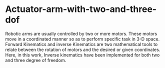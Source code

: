 # Actuator-arm-with-two-and-three-dof
Robotic arms are usually controlled by two or more motors. These motors move in a coordinated manner so as to perform specific task in 3-D space. Forward Kinematics and inverse Kinematics are two mathematical tools to relate between the rotation of motors and the desired or given coordinates. Here, in this work, Inverse kinematics have been implemented for both two and three degree of freedom.
